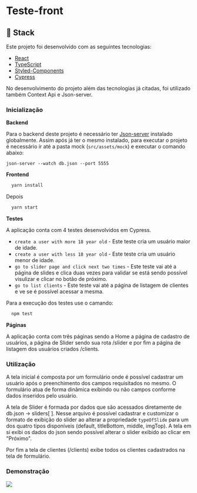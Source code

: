# Teste-front

## :rocket:  Stack
Este projeto foi desenvolvido com as seguintes tecnologias:

- [React](https://pt-br.reactjs.org/)
- [TypeScript](https://www.typescriptlang.org/)
- [Styled-Components](https://styled-components.com/)
- [Cypress](https://www.cypress.io/)


No desenvolvimento do projeto além das tecnologias já citadas, foi utilizado também Context Api e Json-server.

### Inicialização

__Backend__

Para o backend deste projeto é necessário ter [Json-server](https://www.npmjs.com/package/json-server) instalado globalmente. Assim após já ter o mesmo instalado, para executar o projeto é necessário ir até a pasta mock (`src/assets/mock`) e executar o comando abaixo:
```
json-server --watch db.json --port 5555
```

__Frontend__
```js
  yarn install
```
Depois

```js
  yarn start
```
__Testes__

A aplicação conta com 4 testes desenvolvidos em Cypress. 

  * `create a user with more 18 year old` - Este teste cria um usuário maior de idade.
  * `create a user with less 18 year old` - Este teste cria um usuário menor de idade.
  * `go to slider page and click next two times` - Este teste vai até a página de slides e clica duas vezes para validar se está sendo possível visulizar e clicar no botão de próximo.
  * `go to list clients` - Este teste vai até a página de listagem de clientes e ve se é possível acessar a mesma.

Para a execução dos testes use o camando:

```js
  npm test
```

__Páginas__

A aplicação conta com três páginas sendo a Home a página de cadastro de usuários, a página de Slider sendo sua rota /slider e por fim a página de listagem dos usuários criados /clients.


### Utilização

A tela inicial é composta por um formulário onde é possível cadastrar um usuário após o preenchimento dos campos requisitados no mesmo. O formulário atua de forma dinâmica exibindo ou não campos conforme dados inseridos pelo usuário. 

A tela de Slider é formada por dados que são acessados diretamente de db.json -> sliders[ ]. Nesse arquivo é possível cadastrar e customizar o formato de exibição do slider ao alterar a propriedade  `typeOfSlide` para um dos quatro tipos disponíveis (default, titleBottom, middle, imgTop). A tela em si exibi os dados do json sendo possível alterar o slider exibido ao clicar em "Próximo".

Por fim a tela de clientes (/clients) exibe todos os clientes cadastrados na tela de formulário. 

### Demonstração

![](/public/demonstrationGif.gif)
